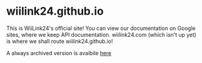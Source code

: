 # wiilink24.github.io
This is WiiLink24's official site!
You can view our documentation on Google sites, where we keep API documentation.
wiilink24.com (which isn't up yet) is where we shall route wiilink24.github.io!

A always archived version is avaibile [here](https://wiilink24-8ff305a4b1.drafts.github.io/)
